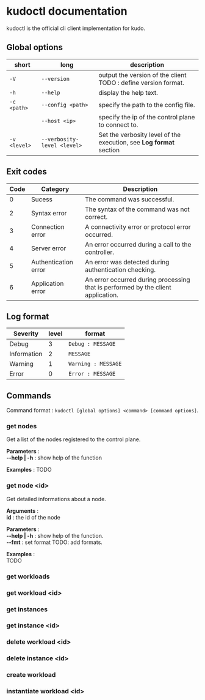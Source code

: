 # kudoctl documentation

kudoctl is the official cli client implementation for kudo.

## Global options

| short        | long                        | description                                                          |
| ------------ | --------------------------- | -------------------------------------------------------------------- |
| `-V`         | `--version`                 | output the version of the client TODO : define version format.       |
| `-h`         | `--help`                    | display the help text.                                               |
| `-c <path>`  | `--config <path>`           | specify the path to the config file.                                 |
|              | `--host <ip>`               | specify the ip of the control plane to connect to.                   |
| `-v <level>` | `--verbosity-level <level>` | Set the verbosity level of the execution, see **Log format** section |

## Exit codes

| Code | Category             | Description                                                                      |
| ---- | -------------------- | -------------------------------------------------------------------------------- |
| 0    | Sucess               | The command was successful.                                                      |
| 2    | Syntax error         | The syntax of the command was not correct.                                       |
| 3    | Connection error     | A connectivity error or protocol error occurred.                                 |
| 4    | Server error         | An error occurred during a call to the controller.                               |
| 5    | Authentication error | An error was detected during authentication checking.                            |
| 6    | Application error    | An error occurred during processing that is performed by the client application. |

## Log format

| Severity    | level | format              |
| ----------- | ----- | ------------------- |
| Debug       | 3     | `Debug : MESSAGE`   |
| Information | 2     | `MESSAGE`           |
| Warning     | 1     | `Warning : MESSAGE` |
| Error       | 0     | `Error : MESSAGE`   |

## Commands

Command format : `kudoctl [global options] <command> [command options]`.

### get nodes

Get a list of the nodes registered to the control plane.

**Parameters** :  
**--help | -h** : show help of the function

**Examples** :
TODO

### get node \<id\>

Get detailed informations about a node.

**Arguments** :  
**id** : the id of the node

**Parameters** :  
**--help | -h** : show help of the function.  
**--fmt** : set format TODO: add formats.  

**Examples** :  
TODO

### get workloads

### get workload \<id\>

### get instances

### get instance \<id\>

### delete workload \<id\>

### delete instance \<id\>

### create workload

### instantiate workload \<id\>
